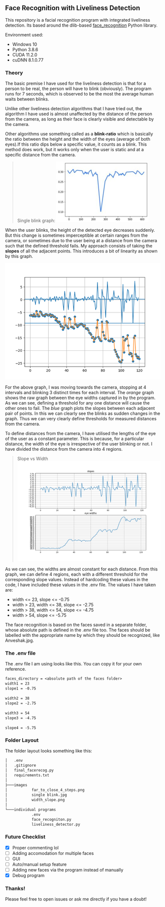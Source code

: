 ## Face Recognition with Liveliness Detection

This repository is a facial recognition program with integrated liveliness detection. Its based around the dlib-based [face_recognition](https://pypi.org/project/face-recognition/) Python library. 

Environment used:
- Windows 10
- Python 3.8.6
- CUDA 11.2.0
- cuDNN 8.1.0.77

### Theory

The basic premise I have used for the liveliness detection is that for a person to be real, the person will have to blink (obviously). The program runs for 7 seconds, which is observed to be the most the average human waits between blinks.

Unlike other liveliness detection algorithms that I have tried out, the algorithm I have used is almost unaffected by the distance of the person from the camera, as long as their face is clearly visible and detectable by the camera.

Other algorithms use something called as a **blink-ratio** which is basically the ratio between the height and the width of the eyes (average of both eyes).If this ratio dips below a specific value, it counts as a blink. This method does work, but it works only when the user is static and at a specific distance from the camera.

>Single blink graph:
![](https://github.com/AnveshakR/facerecog/blob/dlib-based/images/single%20blink.jpg?raw=true)

When the user blinks, the height of the detected eye decreases suddenly. But this change is sometimes imperceptible at certain ranges from the camera, or sometimes due to the user being at a distance from the camera such that the defined threshold fails. My approach consists of taking the **slopes** of all the adjacent points. This introduces a bit of linearity as shown by this graph.

![](https://github.com/AnveshakR/facerecog/blob/dlib-based/images/far_to_close_4_steps.png?raw=true)

For the above graph, I was moving towards the camera, stopping at 4 intervals and blinking 3 distinct times for each interval.
The *orange* graph shows the raw graph between the eye widths captured in by the program. As we can see, defining a threshold for any one distance will cause the other ones to fail.
The *blue* graph plots the slopes between each adjacent pair of points. In this we can clearly see the blinks as sudden changes in the graph. Thus we can very clearly define thresholds for measured distances from the camera. 

To define distances from the camera, I have utilised the lengths of the eye of the user as a constant parameter. This is because, for a particular distance, the width of the eye is irrespective of the user blinking or not. I have divided the distance from the camera into 4 regions.

>Slope vs Width
![](https://github.com/AnveshakR/facerecog/blob/dlib-based/images/width_slope.png?raw=true)

As we can see, the widths are almost constant for each distance. From this graph, we can define 4 regions, each with a different threshold for the corresponding slope values. Instead of hardcoding these values in the code, I have included these values in the .env file. The values I have taken are:

- width <= 23, slope <= -0.75
- width > 23, width <= 38, slope <= -2.75
- width > 38, width <= 54, slope <= -4.75
- width > 54, slope <= -5.75

The face recognition is based on the faces saved in a separate folder, whose absolute path is defined in the .env file too. The faces should be labelled with the appropriate name by which they should be recognized, like Anveshak.jpg. 

### The .env file
The .env file I am using looks like this. You can copy it for your own reference.

	faces_directory = <absolute path of the faces folder>
	width1 = 23
	slope1 = -0.75

	width2 = 38
	slope2 = -2.75

	width3 = 54
	slope3 = -4.75

	slope4 = -5.75

### Folder Layout
The folder layout looks something like this:

	│   .env
	│   .gitignore
	│   final_facerecog.py
	│   requirements.txt
	│
	├───images
	│       	far_to_close_4_steps.png
	│       	single blink.jpg
	│       	width_slope.png
	│
	└───individual programs
				.env
				face_recogniton.py
				liveliness_detector.py

### Future Checklist
- [x] Proper commenting lol
- [ ] Adding accomodation for multiple faces
- [ ] GUI
- [ ] Auto/manual setup feature
- [ ] Adding new faces via the program instead of manually
- [x] Debug program

### Thanks!
Please feel free to open issues or ask me directly if you have a doubt!
